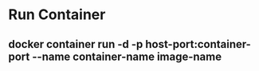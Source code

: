 # Run Container
## docker container run -d -p host-port:container-port --name container-name image-name
